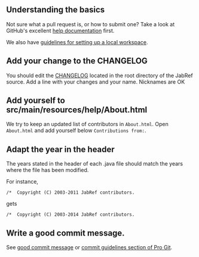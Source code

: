 ## Understanding the basics
Not sure what a pull request is, or how to submit one?  Take a look at GitHub's excellent [help documentation] first.

We also have [guidelines for setting up a local workspace](https://github.com/JabRef/jabref/wiki/Guidelines-for-setting-up-a-local-workspace).


## Add your change to the CHANGELOG
You should edit the [CHANGELOG](CHANGELOG) located in the root directory of the JabRef source.
Add a line with your changes and your name.
Nicknames are OK


## Add yourself to src/main/resources/help/About.html
We try to keep an updated list of contributors in `About.html`.
Open `About.html` and add yourself below `Contributions from:`.


## Adapt the year in the header

The years stated in the header of each .java file should match the years where the file has been modified.

For instance,

```plain
/*  Copyright (C) 2003-2011 JabRef contributors.
```

gets

```plain
/*  Copyright (C) 2003-2014 JabRef contributors.
```


## Write a good commit message.
See [good commit message] or [commit guidelines section of Pro Git].

[commit guidelines section of Pro Git]: http://git-scm.com/book/en/Distributed-Git-Contributing-to-a-Project#Commit-Guidelines
[good commit message]: http://tbaggery.com/2008/04/19/a-note-about-git-commit-messages.html
[help documentation]: http://help.github.com/send-pull-requests
